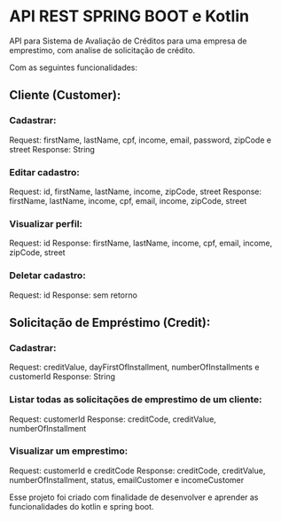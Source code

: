 # API REST SPRING BOOT e Kotlin

API para Sistema de Avaliação de Créditos para uma empresa de emprestimo, com analise de solicitação de crédito.

Com as seguintes funcionalidades:

## Cliente (Customer):
### Cadastrar:
Request: firstName, lastName, cpf, income, email, password, zipCode e street
Response: String

### Editar cadastro:
Request: id, firstName, lastName, income, zipCode, street
Response: firstName, lastName, income, cpf, email, income, zipCode, street

### Visualizar perfil:
Request: id
Response: firstName, lastName, income, cpf, email, income, zipCode, street

### Deletar cadastro:
Request: id
Response: sem retorno


## Solicitação de Empréstimo (Credit):

### Cadastrar:
Request: creditValue, dayFirstOfInstallment, numberOfInstallments e customerId
Response: String

### Listar todas as solicitações de emprestimo de um cliente:
Request: customerId
Response: creditCode, creditValue, numberOfInstallment

### Visualizar um emprestimo:
Request: customerId e creditCode
Response: creditCode, creditValue, numberOfInstallment, status, emailCustomer e incomeCustomer

Esse projeto foi criado com finalidade de desenvolver e aprender as funcionalidades do kotlin e spring boot.

